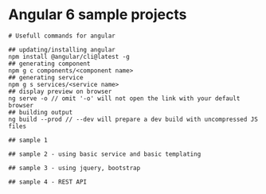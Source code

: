 Angular 6 sample projects
========

    # Usefull commands for angular

    ## updating/installing angular
    npm install @angular/cli@latest -g
    ## generating component
    npm g c components/<component name>
    ## generating service
    npm g s services/<service name>
    ## display preview on browser
    ng serve -o // omit '-o' will not open the link with your default browser
    ## building output
    ng build --prod // --dev will prepare a dev build with uncompressed JS files

    ## sample 1
    
    ## sample 2 - using basic service and basic templating
    
    ## sample 3 - using jquery, bootstrap
    
    ## sample 4 - REST API